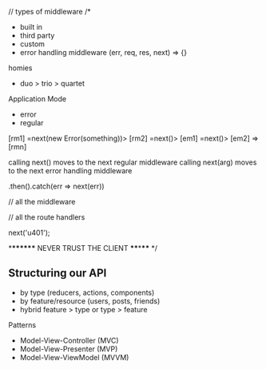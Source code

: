 // types of middleware
/\*

- built in
- third party
- custom
- error handling middleware (err, req, res, next) => {}

homies

- duo > trio > quartet

Application Mode

- error
- regular

[rm1] =next(new Error(something))> [rm2] =next()> [em1] =next()> [em2] => [rmn]

calling next() moves to the next regular middleware
calling next(arg) moves to the next error handling middleware

.then().catch(err => next(err))

// all the middleware

// all the route handlers

next('u401');

\***\*\*\*\*\*\*** NEVER TRUST THE CLIENT **\*\***\***\*\***
\*/

## Structuring our API

- by type (reducers, actions, components)
- by feature/resource (users, posts, friends)
- hybrid feature > type or type > feature

Patterns

- Model-View-Controller (MVC)
- Model-View-Presenter (MVP)
- Model-View-ViewModel (MVVM)
